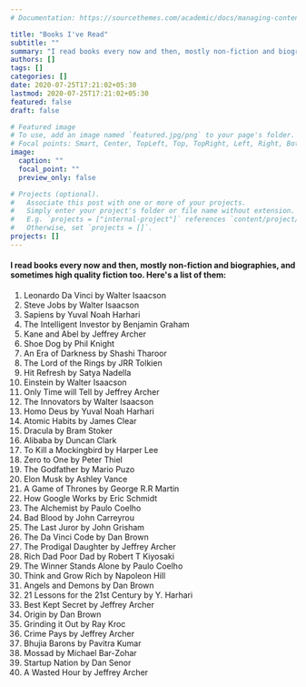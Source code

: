 ```yaml
---
# Documentation: https://sourcethemes.com/academic/docs/managing-content/

title: "Books I've Read"
subtitle: ""
summary: "I read books every now and then, mostly non-fiction and biographies, and sometimes high quality fiction too. Here's a list of them."
authors: []
tags: []
categories: []
date: 2020-07-25T17:21:02+05:30
lastmod: 2020-07-25T17:21:02+05:30
featured: false
draft: false

# Featured image
# To use, add an image named `featured.jpg/png` to your page's folder.
# Focal points: Smart, Center, TopLeft, Top, TopRight, Left, Right, BottomLeft, Bottom, BottomRight.
image:
  caption: ""
  focal_point: ""
  preview_only: false

# Projects (optional).
#   Associate this post with one or more of your projects.
#   Simply enter your project's folder or file name without extension.
#   E.g. `projects = ["internal-project"]` references `content/project/deep-learning/index.md`.
#   Otherwise, set `projects = []`.
projects: []
---
```


#### I read books every now and then, mostly non-fiction and biographies, and sometimes high quality fiction too. Here's a list of them:

1. Leonardo Da Vinci by Walter Isaacson
2. Steve Jobs by Walter Isaacson
3. Sapiens by Yuval Noah Harhari
4. The Intelligent Investor by Benjamin Graham
5. Kane and Abel by Jeffrey Archer
6. Shoe Dog by Phil Knight
7. An Era of Darkness by Shashi Tharoor
8. The Lord of the Rings by JRR Tolkien
9. Hit Refresh by Satya Nadella
10. Einstein by Walter Isaacson
11. Only Time will Tell by Jeffrey Archer
12. The Innovators by Walter Isaacson
13. Homo Deus by Yuval Noah Harhari
14. Atomic Habits by James Clear
15. Dracula by Bram Stoker
16. Alibaba by Duncan Clark
17. To Kill a Mockingbird by Harper Lee
18. Zero to One by Peter Thiel
19. The Godfather by Mario Puzo
20. Elon Musk by Ashley Vance
21. A Game of Thrones by George R.R Martin
22. How Google Works by Eric Schmidt
23. The Alchemist by Paulo Coelho
24. Bad Blood by John Carreyrou
25. The Last Juror by John Grisham
26. The Da Vinci Code by Dan Brown
27. The Prodigal Daughter by Jeffrey Archer
28. Rich Dad Poor Dad by Robert T Kiyosaki
29. The Winner Stands Alone by Paulo Coelho
30. Think and Grow Rich by Napoleon Hill
31. Angels and Demons by Dan Brown
32. 21 Lessons for the 21st Century by Y. Harhari
33. Best Kept Secret by Jeffrey Archer
34. Origin by Dan Brown
35. Grinding it Out by Ray Kroc
36. Crime Pays by Jeffrey Archer
37. Bhujia Barons by Pavitra Kumar
38. Mossad by Michael Bar-Zohar
39. Startup Nation by Dan Senor
40. A Wasted Hour by Jeffrey Archer
 